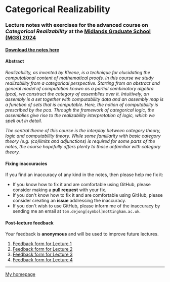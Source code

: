 # Categorical Realizability

### Lecture notes with exercises for the advanced course on *Categorical Realizability* at the [Midlands Graduate School (MGS) 2024](https://www.cs.le.ac.uk/events/mgs2024)

#### [Download the notes here](MGS-categorical-realizability.pdf?raw=1)

#### Abstract

*Realizability, as invented by Kleene, is a technique for elucidating the
computational content of mathematical proofs. In this course we study
realizability from a categorical perspective. Starting from an abstract and
general model of computation known as a partial combinatory algebra (pca), we
construct the category of assemblies over it. Intuitively, an assembly is a set
together with computability data and an assembly map is a function of sets that
is computable. Here, the notion of computability is prescribed by the
pca. Through the framework of categorical logic, the assemblies give rise to the
realizability interpretation of logic, which we spell out in detail.*

*The central theme of this course is the interplay between category theory,
logic and computability theory. While some familiarity with basic category
theory (e.g. (co)limits and adjunctions) is required for some parts of the
notes, the course hopefully offers plenty to those unfamiliar with category
theory.*

#### Fixing inaccuracies

If you find an inaccuracy of any kind in the notes, then please help me fix it:

- If you know how to fix it and are comfortable using GitHub, please consider
  making a **pull request** with your fix.
- If you don't know how to fix it and are comfortable using GitHub, please
  consider creating an **issue** addressing the inaccuracy.
- If you don't wish to use GitHub, please inform me of the inaccuracy by
  sending me an email at `tom.dejong[symbol]nottingham.ac.uk`.

#### Post-lecture feedback

Your feedback is **anonymous** and will be used to improve future lectures.
1. [Feedback form for Lecture 1](https://tinyurl.com/cat-real-1)
1. [Feedback form for Lecture 2](https://tinyurl.com/cat-real-2)
1. [Feedback form for Lecture 3](https://tinyurl.com/cat-real-3)
1. [Feedback form for Lecture 4](https://tinyurl.com/cat-real-4)
---

[My homepage](https://tdejong.com)
